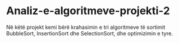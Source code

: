 # Analiz-e-algoritmeve-projekti-2


Në këtë projekt kemi bërë krahasimin e tri algoritmeve të sortimit BubbleSort, InsertionSort dhe SelectionSort, dhe optimizimin e tyre.
